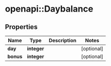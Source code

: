 # openapi::Daybalance

## Properties
Name | Type | Description | Notes
------------ | ------------- | ------------- | -------------
**day** | **integer** |  | [optional] 
**bonus** | **integer** |  | [optional] 


